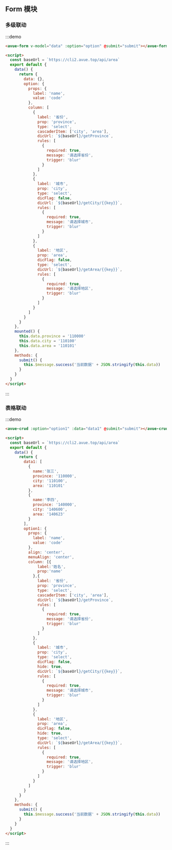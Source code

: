 <script>
const baseUrl = `https://cli2.avue.top/api/area`;
export default {
 data() {
      return {
        data:{},
        data1:[
          {
            name:'张三',
            province: '110000',
            city: '110100',
            area: '110101'
          },
          {
            name:'李四',
            province: '140000',
            city: '140600',
            area: '140623'
          }
        ],
         option:{
            props: {
                label: 'name',
                value: 'code'
            },
            column: [{
                label: '省份',
                prop: 'province',
                type: 'select',
                cascaderItem: ['city', 'area'],
                dicUrl: `${baseUrl}/getProvince`,
                rules: [{
                    required: true,
                    message: "请选择省份",
                    trigger: "blur"
                }]
            }, {
                label: '城市',
                prop: 'city',
                type: 'select',
                dicFlag: false,
                dicUrl: `${baseUrl}/getCity/{{key}}`,
                rules: [{
                    required: true,
                    message: "请选择城市",
                    trigger: "blur"
                }]
            }, {
                label: '地区',
                prop: 'area',
                dicFlag: false,
                type: 'select',
                dicUrl: `${baseUrl}/getArea/{{key}}`,
                rules: [{
                    required: true,
                    message: "请选择地区",
                    trigger: "blur"
                }]
            }]
        },
        option1:{
            props: {
                label: 'name',
                value: 'code'
            },
            align:'center',
            menuAlign:'center',
            column: [{
              label:'姓名',
              prop:'name'
            },{
                label: '省份',
                prop: 'province',
                type: 'select',
                cascaderItem: ['city', 'area'],
                dicUrl: `${baseUrl}/getProvince`,
                rules: [{
                    required: true,
                    message: "请选择省份",
                    trigger: "blur"
                }]
            }, {
                label: '城市',
                prop: 'city',
                type: 'select',
                dicFlag: false,
                hide:true,
                dicUrl: `${baseUrl}/getCity/{{key}}`,
                rules: [{
                    required: true,
                    message: "请选择城市",
                    trigger: "blur"
                }]
            }, {
                label: '地区',
                prop: 'area',
                dicFlag: false,
                hide:true,
                type: 'select',
                dicUrl: `${baseUrl}/getArea/{{key}}`,
                rules: [{
                    required: true,
                    message: "请选择地区",
                    trigger: "blur"
                }]
            }]
        }
      }
    },
    created(){
    },
    mounted(){
      this.data.province = '110000'
      this.data.city = '110100'
      this.data.area = '110101'
    },
    methods: {
     submit(){
       this.$message.success('当前数据'+JSON.stringify(this.data))
     }
    }
}
</script>

<style>

</style>

## Form 模块

### 多级联动

:::demo

```html
<avue-form v-model="data" :option="option" @submit="submit"></avue-form>

<script>
  const baseUrl = `https://cli2.avue.top/api/area`
  export default {
    data() {
      return {
        data: {},
        option: {
          props: {
            label: 'name',
            value: 'code'
          },
          column: [
            {
              label: '省份',
              prop: 'province',
              type: 'select',
              cascaderItem: ['city', 'area'],
              dicUrl: `${baseUrl}/getProvince`,
              rules: [
                {
                  required: true,
                  message: '请选择省份',
                  trigger: 'blur'
                }
              ]
            },
            {
              label: '城市',
              prop: 'city',
              type: 'select',
              dicFlag: false,
              dicUrl: `${baseUrl}/getCity/{{key}}`,
              rules: [
                {
                  required: true,
                  message: '请选择城市',
                  trigger: 'blur'
                }
              ]
            },
            {
              label: '地区',
              prop: 'area',
              dicFlag: false,
              type: 'select',
              dicUrl: `${baseUrl}/getArea/{{key}}`,
              rules: [
                {
                  required: true,
                  message: '请选择地区',
                  trigger: 'blur'
                }
              ]
            }
          ]
        }
      }
    },
    mounted() {
      this.data.province = '110000'
      this.data.city = '110100'
      this.data.area = '110101'
    },
    methods: {
      submit() {
        this.$message.success('当前数据' + JSON.stringify(this.data))
      }
    }
  }
</script>
```

:::

### 表格联动

:::demo

```html
<avue-crud :option="option1" :data="data1" @submit="submit"></avue-crud>

<script>
  const baseUrl = `https://cli2.avue.top/api/area`
  export default {
    data() {
      return {
        data1: [
          {
            name:'张三',
            province: '110000',
            city: '110100',
            area: '110101'
          },
          {
            name:'李四',
            province: '140000',
            city: '140600',
            area: '140623'
          }
        ],
        option1: {
          props: {
            label: 'name',
            value: 'code'
          },
          align: 'center',
          menuAlign: 'center',
          column: [{
              label:'姓名',
              prop:'name'
            },{
              label: '省份',
              prop: 'province',
              type: 'select',
              cascaderItem: ['city', 'area'],
              dicUrl: `${baseUrl}/getProvince`,
              rules: [
                {
                  required: true,
                  message: '请选择省份',
                  trigger: 'blur'
                }
              ]
            },
            {
              label: '城市',
              prop: 'city',
              type: 'select',
              dicFlag: false,
              hide: true,
              dicUrl: `${baseUrl}/getCity/{{key}}`,
              rules: [
                {
                  required: true,
                  message: '请选择城市',
                  trigger: 'blur'
                }
              ]
            },
            {
              label: '地区',
              prop: 'area',
              dicFlag: false,
              hide: true,
              type: 'select',
              dicUrl: `${baseUrl}/getArea/{{key}}`,
              rules: [
                {
                  required: true,
                  message: '请选择地区',
                  trigger: 'blur'
                }
              ]
            }
          ]
        }
      }
    },
    methods: {
      submit() {
        this.$message.success('当前数据' + JSON.stringify(this.data))
      }
    }
  }
</script>
```

:::

